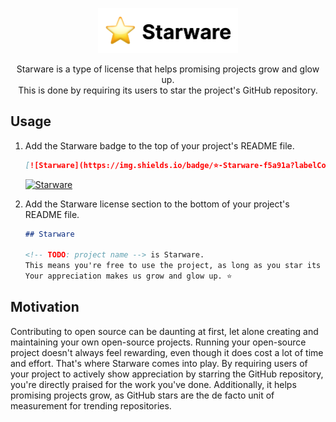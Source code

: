 <p align="center"><img src="starware.png" alt="Starware" height="72"></p>

<p align="center">
  Starware is a type of license that helps promising projects grow and glow up.<br>
  This is done by requiring its users to star the project's GitHub repository.
</p>

## Usage

1. Add the Starware badge to the top of your project's README file.
   ```markdown
   [![Starware](https://img.shields.io/badge/⭐-Starware-f5a91a?labelColor=black)](https://github.com/zepfietje/starware)
   ```
   [![Starware](https://img.shields.io/badge/⭐-Starware-f5a91a?labelColor=black)](https://github.com/zepfietje/starware)
2. Add the Starware license section to the bottom of your project's README file.

   ```markdown
   ## Starware

   <!-- TODO: project name --> is Starware.  
   This means you're free to use the project, as long as you star its GitHub repository.  
   Your appreciation makes us grow and glow up. ⭐
   ```

## Motivation

Contributing to open source can be daunting at first, let alone creating and maintaining your own open-source projects.
Running your open-source project doesn't always feel rewarding, even though it does cost a lot of time and effort.
That's where Starware comes into play.
By requiring users of your project to actively show appreciation by starring the GitHub repository, you're directly praised for the work you've done.
Additionally, it helps promising projects grow, as GitHub stars are the de facto unit of measurement for trending repositories.
